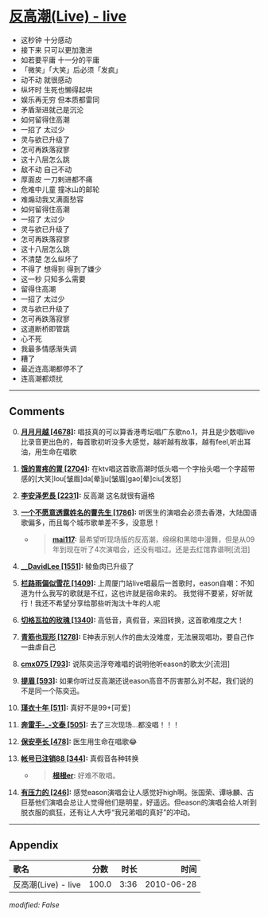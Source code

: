 # [反高潮(Live) - live](https://music.163.com/song?id=64550)

* 这秒钟 十分感动
* 接下来 只可以更加激进
* 如若要平庸 十一分的平庸
* 「微笑」「大笑」后必须「发疯」
* 动不动 就很感动
* 纵坏时 生死也懒得起哄
* 娱乐再无穷 但本质都雷同
* 矛盾渐进就己是沉沦
* 如何留得住高潮
* 一招了 太过少
* 灵与欲已升级了
* 怎可再跌落寂寥
* 这十八层怎么跳
* 敌不动 自己不动
* 厚面皮 一刀剌进都不痛
* 危难中儿童 撞冰山的邮轮
* 难煽动我又满面愁容
* 如何留得住高潮
* 一招了 太过少
* 灵与欲已升级了
* 怎可再跌落寂寥
* 这十八层怎么跳
* 不清楚 怎么纵坏了
* 不得了 想得到 得到了嫌少
* 这一秒 只知多么需要
* 留得住高潮
* 一招了 太过少
* 灵与欲已升级了
* 怎可再跌落寂寥
* 这道断桥即管跳
* 心不死
* 我最多情感渐失调
* 糟了
* 最近连高潮都停不了
* 连高潮都烦扰


---

## Comments
0. **[月月月越 \[4678\]](https://music.163.com/#/user/home?id=50190905):** 唱技真的可以算香港粤坛唱广东歌no.1，并且是少数唱live比录音更出色的，每首歌初听没多大感觉，越听越有故事，越有feel,听出耳油，用生命在唱歌

1. **[饿的胃疼的胃 \[2704\]](https://music.163.com/#/user/home?id=62625176):** 在ktv唱这首歌高潮时低头唱一个字抬头唱一个字超带感的[大笑]lou[皱眉]da[晕]ju[皱眉]gao[晕]ciu[发怒]

2. **[李安泽乺長 \[2231\]](https://music.163.com/#/user/home?id=31590141):** 反高潮 这名就很有逼格

3. **[一个不愿意透露姓名的曹先生 \[1786\]](https://music.163.com/#/user/home?id=77515770):** 听医生的演唱会必须去香港，大陆国语歌偏多，而且每个城市歌单差不多，没意思！
	* > **[mai117](https://music.163.com/#/user/home?id=37927341):** 最希望听现场版的反高潮，绵绵和黑暗中漫舞，但是从09年到现在听了4次演唱会，还没有唱过。还是去红馆靠谱啊[流泪]

4. **[__DavidLee \[1551\]](https://music.163.com/#/user/home?id=43112973):** 鲮鱼肉已升级了

5. **[栏路雨偏似雪花 \[1409\]](https://music.163.com/#/user/home?id=46802194):** 上周厦门站live唱最后一首歌时，eason自嘲：不知道为什么我写的歌就是不红，这也许就是宿命来的。    我觉得不要紧，好听就行！我还不希望分享给那些听淘汰十年的人呢

6. **[切格瓦拉的玫瑰 \[1340\]](https://music.163.com/#/user/home?id=31091352):** 高低音，真假音，来回转换，这首歌难度之大！

7. **[青筋也现形 \[1278\]](https://music.163.com/#/user/home?id=47443483):** E神表示别人作的曲太没难度，无法展现唱功，要自己作一曲虐自己

8. **[cmx075 \[793\]](https://music.163.com/#/user/home?id=62536390):** 说陈奕迅浮夸难唱的说明他听eason的歌太少[流泪]

9. **[提眉 \[593\]](https://music.163.com/#/user/home?id=61844855):** 如果你听过反高潮还说eason高音不厉害那么对不起，我们说的不是同一个陈奕迅。

10. **[瑾衣十年 \[511\]](https://music.163.com/#/user/home?id=38779968):** 真好不是99+[可爱]

11. **[奔雷手-_-文泰 \[505\]](https://music.163.com/#/user/home?id=39608768):** 去了三次现场…都没唱！！！

12. **[保安亭长 \[478\]](https://music.163.com/#/user/home?id=16414535):** 医生用生命在唱歌😂

13. **[帐号已注销88 \[344\]](https://music.163.com/#/user/home?id=39193182):** 真假音各种转换
	* > **[根根er](https://music.163.com/#/user/home?id=40355249):** 好难不敢唱。

14. **[有压力的 \[246\]](https://music.163.com/#/user/home?id=133875952):** 感觉eason演唱会让人感觉好high啊。张国荣、谭咏麟、古巨基他们演唱会总让人觉得他们是明星，好遥远。但eason的演唱会给人听到脱衣服的疯狂，还有让人大呼“我兄弟唱的真好”的冲动。



---

## Appendix

|歌名|分数|时长|时间|
|:---|:---:|---:|---:|
|反高潮(Live) - live|100.0|3:36|2010-06-28

*modified: False*